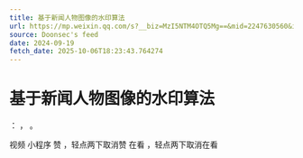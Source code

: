 ```yaml
---
title: 基于新闻人物图像的水印算法
url: https://mp.weixin.qq.com/s?__biz=MzI5NTM4OTQ5Mg==&mid=2247630560&idx=4&sn=3ac4b740675e4071dbde2d81bdac713c
source: Doonsec's feed
date: 2024-09-19
fetch_date: 2025-10-06T18:23:43.764274
---
```


# 基于新闻人物图像的水印算法

：
，
。

视频
小程序
赞
，轻点两下取消赞
在看
，轻点两下取消在看